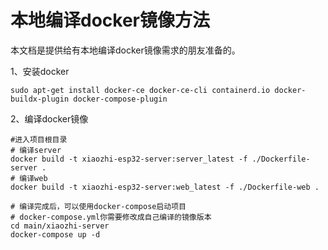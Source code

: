 # 本地编译docker镜像方法

本文档是提供给有本地编译docker镜像需求的朋友准备的。

1、安装docker
```
sudo apt-get install docker-ce docker-ce-cli containerd.io docker-buildx-plugin docker-compose-plugin
```
2、编译docker镜像
```
#进入项目根目录
# 编译server
docker build -t xiaozhi-esp32-server:server_latest -f ./Dockerfile-server .
# 编译web
docker build -t xiaozhi-esp32-server:web_latest -f ./Dockerfile-web .

# 编译完成后，可以使用docker-compose启动项目
# docker-compose.yml你需要修改成自己编译的镜像版本
cd main/xiaozhi-server
docker-compose up -d
```
